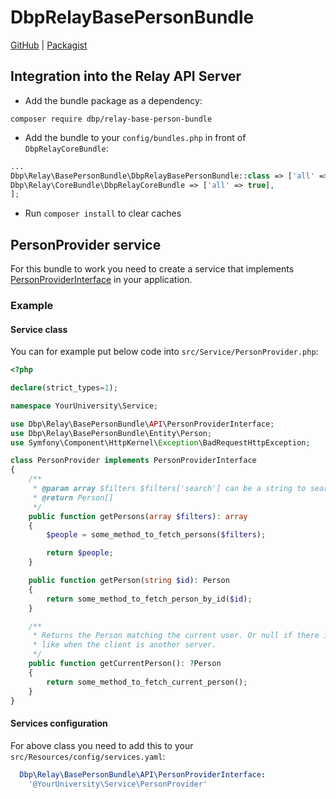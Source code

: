 # DbpRelayBasePersonBundle

[GitHub](https://github.com/digital-blueprint/relay-base-person-bundle) | [Packagist](https://packagist.org/packages/dbp/relay-base-person-bundle)


## Integration into the Relay API Server

* Add the bundle package as a dependency:

```
composer require dbp/relay-base-person-bundle
```

* Add the bundle to your `config/bundles.php` in front of `DbpRelayCoreBundle`:

```php
...
Dbp\Relay\BasePersonBundle\DbpRelayBasePersonBundle::class => ['all' => true],
Dbp\Relay\CoreBundle\DbpRelayCoreBundle => ['all' => true],
];
```

* Run `composer install` to clear caches

## PersonProvider service

For this bundle to work you need to create a service that implements
[PersonProviderInterface](https://github.com/digital-blueprint/relay-base-person-bundle/blob/main/src/API/PersonProviderInterface.php)
in your application.

### Example

#### Service class

You can for example put below code into `src/Service/PersonProvider.php`:

```php
<?php

declare(strict_types=1);

namespace YourUniversity\Service;

use Dbp\Relay\BasePersonBundle\API\PersonProviderInterface;
use Dbp\Relay\BasePersonBundle\Entity\Person;
use Symfony\Component\HttpKernel\Exception\BadRequestHttpException;

class PersonProvider implements PersonProviderInterface
{
    /**
     * @param array $filters $filters['search'] can be a string to search for people (e.g. part of the name)
     * @return Person[]
     */
    public function getPersons(array $filters): array
    {
        $people = some_method_to_fetch_persons($filters);

        return $people;
    }

    public function getPerson(string $id): Person
    {
        return some_method_to_fetch_person_by_id($id);
    }

    /**
     * Returns the Person matching the current user. Or null if there is no associated person
     * like when the client is another server.
     */
    public function getCurrentPerson(): ?Person
    {
        return some_method_to_fetch_current_person();
    }
}
```

#### Services configuration

For above class you need to add this to your `src/Resources/config/services.yaml`:

```yaml
  Dbp\Relay\BasePersonBundle\API\PersonProviderInterface:
    '@YourUniversity\Service\PersonProvider'
```

